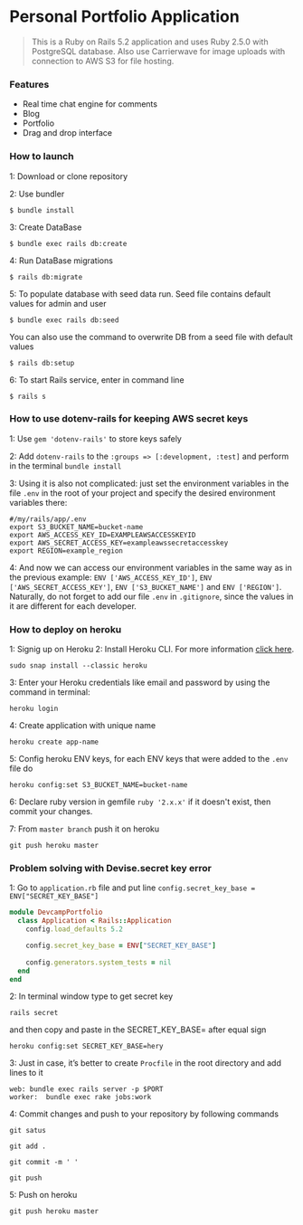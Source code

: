 # Personal Portfolio Application

> This is a Ruby on Rails 5.2 application and uses Ruby 2.5.0 with PostgreSQL database.
> Also use Carrierwave for image uploads with connection to AWS S3 for file hosting.

### Features

- Real time chat engine for comments
- Blog
- Portfolio
- Drag and drop interface

### How to launch

1: Download or clone repository

2: Use bundler
```
$ bundle install
```

3: Create DataBase
```
$ bundle exec rails db:create
```

4: Run DataBase migrations
```
$ rails db:migrate
```

5: To populate database with seed data run. 
Seed file contains default values for admin and user
```
$ bundle exec rails db:seed
```
You can also use the command to overwrite DB from a seed file with default values
```
$ rails db:setup
```

6: To start Rails service, enter in command line
```
$ rails s
```

### How to use dotenv-rails for keeping AWS secret keys 

1: Use `gem 'dotenv-rails'` to store keys safely

2: Add `dotenv-rails` to the `:groups => [:development, :test]` and perform in the terminal `bundle install`

3: Using it is also not complicated: just set the environment variables in the file `.env` in the root of your project and specify the desired environment variables there:
```
#/my/rails/app/.env
export S3_BUCKET_NAME=bucket-name
export AWS_ACCESS_KEY_ID=EXAMPLEAWSACCESSKEYID
export AWS_SECRET_ACCESS_KEY=exampleawssecretaccesskey
export REGION=example_region
```
4: And now we can access our environment variables in the same way as in the previous example: `ENV ['AWS_ACCESS_KEY_ID']`, `ENV ['AWS_SECRET_ACCESS_KEY']`, `ENV ['S3_BUCKET_NAME']` and `ENV ['REGION']`. Naturally, do not forget to add our file `.env` in `.gitignore`, since the values in it are different for each developer.

### How to deploy on heroku

1: Signig up on Heroku
2: Install Heroku CLI.
For more information [click here](https://devcenter.heroku.com/articles/heroku-cli).
```
sudo snap install --classic heroku
```
3: Enter your Heroku credentials like email and password by using the command in terminal:
```
heroku login
```
4: Create application with unique name
```
heroku create app-name
```
5: Config heroku ENV keys, for each ENV keys that were added to the `.env` file do
```
heroku config:set S3_BUCKET_NAME=bucket-name
```
6: Declare ruby version in gemfile `ruby '2.x.x'` if it doesn't exist, then commit your changes.

7: From `master branch` push it on heroku
```
git push heroku master
 ```

### Problem solving with Devise.secret key error

1: Go to `application.rb` file and put line `config.secret_key_base = ENV["SECRET_KEY_BASE"]`
```ruby
module DevcampPortfolio
  class Application < Rails::Application
    config.load_defaults 5.2

    config.secret_key_base = ENV["SECRET_KEY_BASE"]
  
    config.generators.system_tests = nil
  end
end
```

2: In terminal window type to get secret key
```
rails secret
```
and then copy and paste in the SECRET_KEY_BASE= after equal sign
```
heroku config:set SECRET_KEY_BASE=herу
```

3: Just in case, it’s better to create `Procfile` in the root directory and add lines to it
```
web: bundle exec rails server -p $PORT
worker:  bundle exec rake jobs:work
```

4: Commit changes and push to your repository by following commands
```
git satus

git add .

git commit -m ' '

git push
```

5: Push on heroku
```
git push heroku master
```